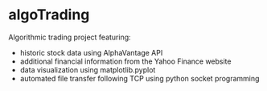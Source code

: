# algoTrading
Algorithmic trading project featuring:
- historic stock data using AlphaVantage API
- additional financial information from the Yahoo Finance website
- data visualization using matplotlib.pyplot
- automated file transfer following TCP using python socket programming

